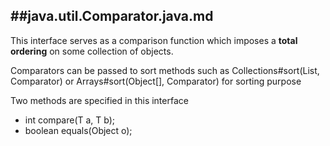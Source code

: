 ##java.util.Comparator.java.md
--------------

This interface serves as a comparison function which imposes
a **total ordering** on some collection of objects.

Comparators can be passed to sort methods such as
Collections#sort(List, Comparator) or
Arrays#sort(Object[], Comparator) for sorting purpose

Two methods are specified in this interface

- int compare(T a, T b);
- boolean equals(Object o);
